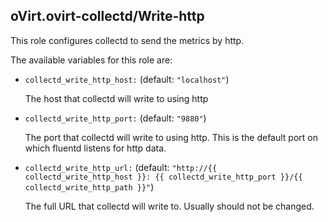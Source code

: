 ## oVirt.ovirt-collectd/Write-http

This role configures collectd to send the metrics by http.

The available variables for this role are:

- `collectd_write_http_host:`  (default: `"localhost"`)

  The host that collectd will write to using http

- `collectd_write_http_port:` (default: `"9880"`)

  The port that collectd will write to using http. This is the default
  port on which fluentd listens for http data.

- `collectd_write_http_url:`
  (default: `"http://{{ collectd_write_http_host }}:
  {{ collectd_write_http_port }}/{{ collectd_write_http_path }}"`)

  The full URL that collectd will write to. Usually should not be changed.
